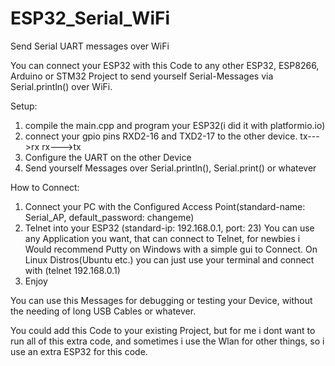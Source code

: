 # ESP32_Serial_WiFi
Send Serial UART messages over WiFi

You can connect your ESP32 with this Code to any other ESP32, ESP8266, Arduino or STM32 Project to send yourself Serial-Messages via Serial.println() over WiFi.

Setup:
  1. compile the main.cpp and program your ESP32(i did it with platformio.io)
  2. connect your gpio pins  RXD2-16 and TXD2-17 to the other device.
     tx--->rx      rx--->tx
  3.  Configure the UART on the other Device
  4.  Send yourself Messages over Serial.println(), Serial.print() or whatever

How to Connect:
  1. Connect your PC with the Configured Access Point(standard-name: Serial_AP, default_password: changeme)
  2. Telnet into your ESP32 (standard-ip: 192.168.0.1, port: 23)
     You can use any Application you want, that can connect to Telnet,
     for newbies i Would recommend Putty on Windows with a simple gui to Connect.
     On Linux Distros(Ubuntu etc.) you can just use your terminal and connect with (telnet 192.168.0.1)
  3. Enjoy 

You can use this Messages for debugging or testing your Device, without the needing of long USB Cables or whatever.

You could add this Code to your existing Project, but for me i dont want to run all of this extra code, and sometimes i use the Wlan for other things,
so i use an extra ESP32 for this code.
